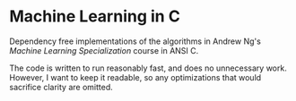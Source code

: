# Machine Learning in C

Dependency free implementations of the algorithms in Andrew Ng's *Machine Learning Specialization*
course in ANSI C.

The code is written to run reasonably fast, and does no unnecessary work. However, I want to keep
it readable, so any optimizations that would sacrifice clarity are omitted.
